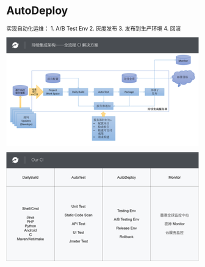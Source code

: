 # AutoDeploy

实现自动化运维：
	1. A/B Test Env
	2. 灰度发布
	3. 发布到生产环境
	4. 回滚



![image](https://github.com/YeshenGroup/AutoDeploy/blob/master/CI.png)

![image](https://github.com/YeshenGroup/AutoDeploy/blob/master/OurCI.png)
